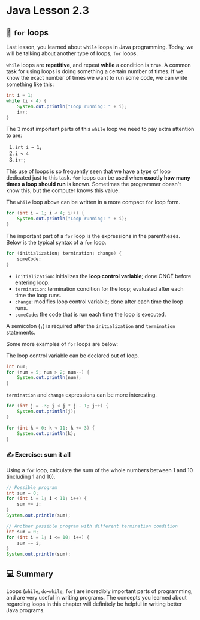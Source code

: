 # **Java Lesson 2.3**

## 🔢 `for` loops

Last lesson, you learned about `while` loops in Java programming. Today, we will be talking about another type of loops, `for` loops.

`while` loops are **repetitive**, and repeat **while** a condition is `true`. A common task for using loops is doing something a certain number of times. If we know the exact number of times we want to run some code, we can write something like this:

```java
int i = 1;
while (i < 4) {
    System.out.println("Loop running: " + i);
    i++;
}
```

The 3 most important parts of this `while` loop we need to pay extra attention to are:

1. `int i = 1;`
2. `i < 4`
3. `i++;`

This use of loops is so frequently seen that we have a type of loop dedicated just to this task. `for` loops can be used when **exactly how many times a loop should run** is known. Sometimes the programmer doesn't know this, but the computer knows this value.

The `while` loop above can be written in a more compact `for` loop form.

```java
for (int i = 1; i < 4; i++) {
    System.out.println("Loop running: " + i);
}
```

The important part of a `for` loop is the expressions in the parentheses. Below is the typical syntax of a `for` loop.

```java
for (initialization; termination; change) {
    someCode;
}
```

* `initialization`: initializes the **loop control variable**; done ONCE before entering loop.
* `termination`: termination condition for the loop; evaluated after each time the loop runs.
* `change`: modifies loop control variable; done after each time the loop runs.
* `someCode`: the code that is run each time the loop is executed.

A semicolon (`;`) is required after the `initialization` and `termination` statements.

Some more examples of `for` loops are below:

The loop control variable can be declared out of loop.

```java
int num;
for (num = 5; num > 2; num--) {
    System.out.println(num);
}
```

`termination` and `change` expressions can be more interesting.

```java
for (int j = -3; j < j * j - 1; j++) {
    System.out.println(j);
}
```

```java
for (int k = 0; k < 11; k += 3) {
    System.out.println(k);
}
```

### ✍ Exercise: sum it all

Using a `for` loop, calculate the sum of the whole numbers between 1 and 10 (including 1 and 10).

```java
// Possible program
int sum = 0;
for (int i = 1; i < 11; i++) {
    sum += i;
}
System.out.println(sum);
```

```java
// Another possible program with different termination condition
int sum = 0;
for (int i = 1; i <= 10; i++) {
    sum += i;
}
System.out.println(sum);
```

## 💻 Summary

Loops (`while`, `do`-`while`, `for`) are incredibly important parts of programming, and are very useful in writing programs. The concepts you learned about regarding loops in this chapter will definitely be helpful in writing better Java programs.

